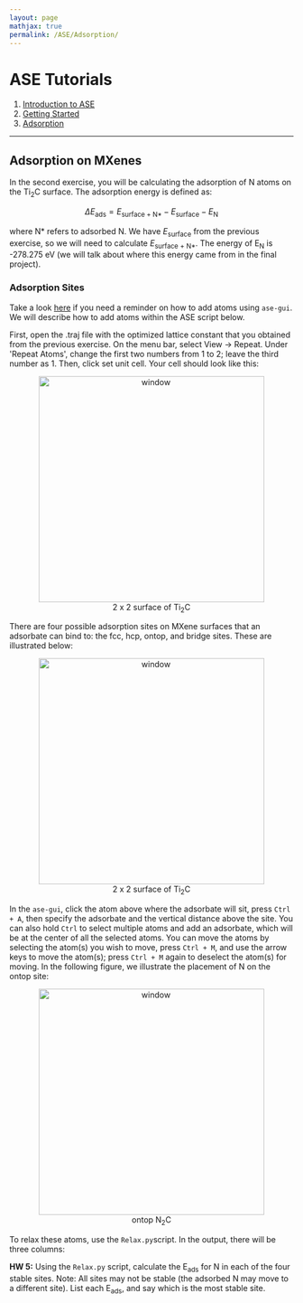 ```yaml
---
layout: page
mathjax: true
permalink: /ASE/Adsorption/
---
```


# ASE Tutorials
1. [Introduction to ASE](../)
2. [Getting Started](../Getting_Started/)
3. [Adsorption](../Adsorption/)

____

## Adsorption on MXenes ##

In the second exercise, you will be calculating the adsorption of N atoms on the Ti<sub>2</sub>C surface. The adsorption energy is defined as:
<div>

$$
\Delta E_\mathrm{ads} = E_\mathrm{surface + N*}  - E_\mathrm{surface} - E_\mathrm{N}
$$

</div>

where N* refers to adsorbed N. We have *E*<sub>surface</sub> from the previous exercise, so we will need to calculate *E*<sub>surface + N*</sub>. The energy of E<sub>N</sub> is -278.275 eV (we will talk about where this energy came from in the final project).

<a name='adsorption-sites'></a>

### Adsorption Sites ###

Take a look [here](http://CBE544.github.io/ASE/#ase-gui) if you need a reminder on how to add atoms using `ase-gui`. We will describe how to add atoms within the ASE script below.

First, open the .traj file with the optimized lattice constant that you obtained from the previous exercise. On the menu bar, select View -> Repeat. Under 'Repeat Atoms', change the first two numbers from 1 to 2; leave the third number as 1. Then, click set unit cell. Your cell should look like this:

<center><img src="Images/overhead.png" alt="window" style="width: 400px;"/><br>
2 x 2 surface of Ti<sub>2</sub>C
</center>

There are four possible adsorption sites on MXene surfaces that an adsorbate can bind to: the fcc, hcp, ontop, and bridge sites. These are illustrated below:

<center><img src="Images/overhead.png" alt="window" style="width: 400px;"/><br>
2 x 2 surface of Ti<sub>2</sub>C
</center>

In the `ase-gui`, click the atom above where the adsorbate will sit, press `Ctrl + A`, then specify the adsorbate and the vertical distance above the site. You can also hold `Ctrl` to select multiple atoms and add an adsorbate, which will be at the center of all the selected atoms. You can move the atoms by selecting the atom(s) you wish to move, press `Ctrl + M`, and use the arrow keys to move the atom(s); press `Ctrl + M` again to deselect the atom(s) for moving. In the following figure, we illustrate the placement of N on the ontop site:

<center><img src="Images/N_ontop.png" alt="window" style="width: 400px;"/><br>
ontop N<sub>2</sub>C
</center>

To relax these atoms, use the `Relax.py`script. In the output, there will be three columns: 

**HW 5:** Using the `Relax.py` script, calculate the E<sub>ads</sub> for N in each of the four stable sites. Note: All sites may not be stable (the adsorbed N may move to a different site). List each E<sub>ads</sub>, and say which is the most stable site.
